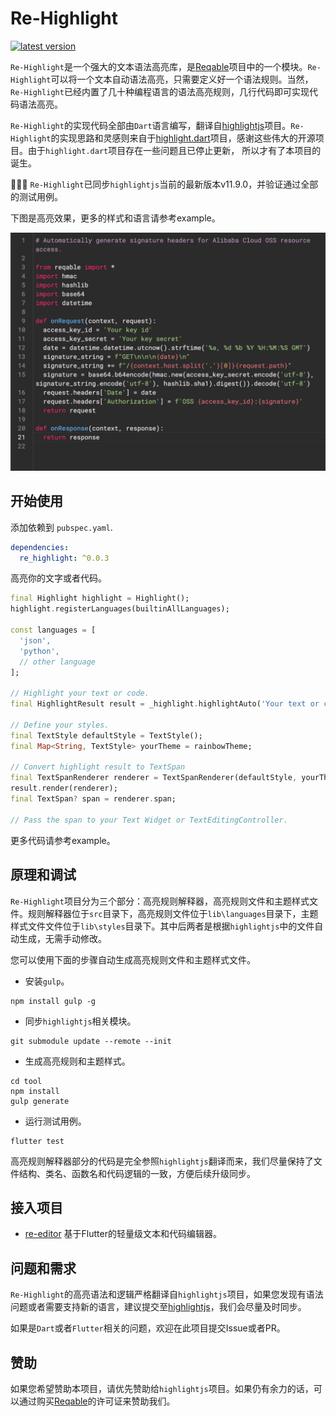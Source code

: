# Re-Highlight

[![latest version](https://img.shields.io/pub/v/re_highlight.svg?color=blue)](https://pub.dev/packages/re_highlight)

`Re-Highlight`是一个强大的文本语法高亮库，是[Reqable](https://reqable.com)项目中的一个模块。`Re-Highlight`可以将一个文本自动语法高亮，只需要定义好一个语法规则。当然，`Re-Highlight`已经内置了几十种编程语言的语法高亮规则，几行代码即可实现代码语法高亮。

`Re-Highlight`的实现代码全部由`Dart`语言编写，翻译自[highlightjs](https://github.com/highlightjs/highlight.js)项目。`Re-Highlight`的实现思路和灵感则来自于[highlight.dart](https://github.com/git-touch/highlight.dart)项目，感谢这些伟大的开源项目。由于`highlight.dart`项目存在一些问题且已停止更新， 所以才有了本项目的诞生。

👏👏👏 `Re-Highlight`已同步`highlightjs`当前的最新版本v11.9.0，并验证通过全部的测试用例。

下图是高亮效果，更多的样式和语言请参考example。

![art](./arts/art01.png)

## 开始使用

添加依赖到 `pubspec.yaml`.

```yaml
dependencies:
  re_highlight: ^0.0.3
```

高亮你的文字或者代码。

```dart
final Highlight highlight = Highlight();
highlight.registerLanguages(builtinAllLanguages);

const languages = [
  'json',
  'python',
  // other language
];

// Highlight your text or code.
final HighlightResult result = _highlight.highlightAuto('Your text or code', languages);

// Define your styles.
final TextStyle defaultStyle = TextStyle();
final Map<String, TextStyle> yourTheme = rainbowTheme;

// Convert highlight result to TextSpan
final TextSpanRenderer renderer = TextSpanRenderer(defaultStyle, yourTheme);
result.render(renderer);
final TextSpan? span = renderer.span;

// Pass the span to your Text Widget or TextEditingController.
```

更多代码请参考example。

## 原理和调试

`Re-Highlight`项目分为三个部分：高亮规则解释器，高亮规则文件和主题样式文件。规则解释器位于`src`目录下，高亮规则文件位于`lib\languages`目录下，主题样式文件文件位于`lib\styles`目录下。其中后两者是根据`highlightjs`中的文件自动生成，无需手动修改。

您可以使用下面的步骤自动生成高亮规则文件和主题样式文件。

- 安装`gulp`。

```
npm install gulp -g
```

- 同步`highlightjs`相关模块。

```
git submodule update --remote --init
```

- 生成高亮规则和主题样式。

```
cd tool
npm install
gulp generate
```

- 运行测试用例。

```
flutter test
```

高亮规则解释器部分的代码是完全参照`highlightjs`翻译而来，我们尽量保持了文件结构、类名、函数名和代码逻辑的一致，方便后续升级同步。

## 接入项目

- [re-editor](https://github.com/reqable/re-editor) 基于Flutter的轻量级文本和代码编辑器。

## 问题和需求

`Re-Highlight`的高亮语法和逻辑严格翻译自`highlightjs`项目，如果您发现有语法问题或者需要支持新的语言，建议提交至[highlightjs](https://github.com/highlightjs/highlight.js)，我们会尽量及时同步。

如果是`Dart`或者`Flutter`相关的问题，欢迎在此项目提交Issue或者PR。

## 赞助

如果您希望赞助本项目，请优先赞助给`highlightjs`项目。如果仍有余力的话，可以通过购买[Reqable](https://reqable.com/pricing)的许可证来赞助我们。